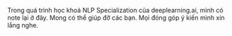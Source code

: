 Trong quá trình học khoá NLP Specialization của deeplearning.ai, mình có note lại ở đây. Mong có thể giúp đỡ các bạn. Mọi đóng góp ý kiến  mình xin lắng nghe.
